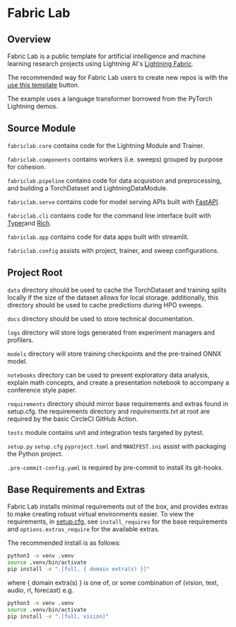 # Fabric Lab

## Overview

Fabric Lab is a public template for artificial intelligence and machine learning research projects using Lightning AI's [Lightning Fabric](https://lightning.ai/docs/fabric/stable/).

The recommended way for Fabric Lab users to create new repos is with the [use this template](https://docs.github.com/en/repositories/creating-and-managing-repositories/creating-a-repository-from-a-template) button.

The example uses a language transformer borrowed from the PyTorch Lightning demos.

## Source Module

`fabriclab.core` contains code for the Lightning Module and Trainer.

`fabriclab.components` contains workers (i.e. sweeps) grouped by purpose for cohesion.

`fabriclab.pipeline` contains code for data acquistion and preprocessing, and building a TorchDataset and LightningDataModule.

`fabriclab.serve` contains code for model serving APIs built with [FastAPI](https://fastapi.tiangolo.com/project-generation/#machine-learning-models-with-spacy-and-fastapi).

`fabriclab.cli` contains code for the command line interface built with [Typer](https://typer.tiangolo.com/)and [Rich](https://rich.readthedocs.io/en/stable/).

`fabriclab.app` contains code for data apps built with streamlit.

`fabriclab.config` assists with project, trainer, and sweep configurations.

## Project Root

`data` directory should be used to cache the TorchDataset and training splits locally if the size of the dataset allows for local storage. additionally, this directory should be used to cache predictions during HPO sweeps.

`docs` directory should be used to store technical documentation.

`logs` directory will store logs generated from experiment managers and profilers.

`models` directory will store training checkpoints and the pre-trained ONNX model.

`notebooks` directory can be used to present exploratory data analysis, explain math concepts, and create a presentation notebook to accompany a conference style paper.

`requirements` directory should mirror base requirements and extras found in setup.cfg. the requirements directory and _requirements.txt_ at root are required by the basic CircleCI GitHub Action.

`tests` module contains unit and integration tests targeted by pytest.

`setup.py` `setup.cfg` `pyproject.toml` and `MANIFEST.ini` assist with packaging the Python project.

`.pre-commit-config.yaml` is required by pre-commit to install its git-hooks.

## Base Requirements and Extras

Fabric Lab installs minimal requirements out of the box, and provides extras to make creating robust virtual environments easier. To view the requirements, in [setup.cfg](setup.cfg), see `install_requires` for the base requirements and `options.extras_require` for the available extras.

The recommended install is as follows:

```sh
python3 -m venv .venv
source .venv/bin/activate
pip install -e ".[full, { domain extra(s) }]"
```

where { domain extra(s) } is one of, or some combination of (vision, text, audio, rl, forecast) e.g.

```sh
python3 -m venv .venv
source .venv/bin/activate
pip install -e ".[full, vision]"
```
